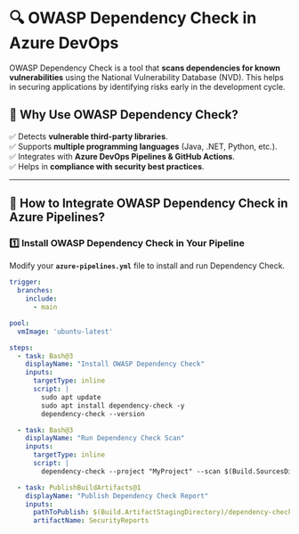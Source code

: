 # 🔍 OWASP Dependency Check in Azure DevOps  

OWASP Dependency Check is a tool that **scans dependencies for known vulnerabilities** using the National Vulnerability Database (NVD). This helps in securing applications by identifying risks early in the development cycle.

## 📌 Why Use OWASP Dependency Check?  
✅ Detects **vulnerable third-party libraries**.  
✅ Supports **multiple programming languages** (Java, .NET, Python, etc.).  
✅ Integrates with **Azure DevOps Pipelines & GitHub Actions**.  
✅ Helps in **compliance with security best practices**.  

---

## 🚀 **How to Integrate OWASP Dependency Check in Azure Pipelines?**  

### **1️⃣ Install OWASP Dependency Check in Your Pipeline**  
Modify your **`azure-pipelines.yml`** file to install and run Dependency Check.

```yaml
trigger:
  branches:
    include:
      - main

pool:
  vmImage: 'ubuntu-latest'

steps:
  - task: Bash@3
    displayName: "Install OWASP Dependency Check"
    inputs:
      targetType: inline
      script: |
        sudo apt update
        sudo apt install dependency-check -y
        dependency-check --version

  - task: Bash@3
    displayName: "Run Dependency Check Scan"
    inputs:
      targetType: inline
      script: |
        dependency-check --project "MyProject" --scan $(Build.SourcesDirectory) --format HTML --out $(Build.ArtifactStagingDirectory)/dependency-check-report

  - task: PublishBuildArtifacts@1
    displayName: "Publish Dependency Check Report"
    inputs:
      pathToPublish: $(Build.ArtifactStagingDirectory)/dependency-check-report
      artifactName: SecurityReports
